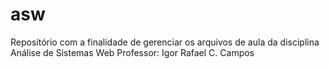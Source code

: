 # asw

Repositório com a finalidade de gerenciar os arquivos de aula da disciplina Análise de Sistemas Web
Professor: Igor Rafael C. Campos
